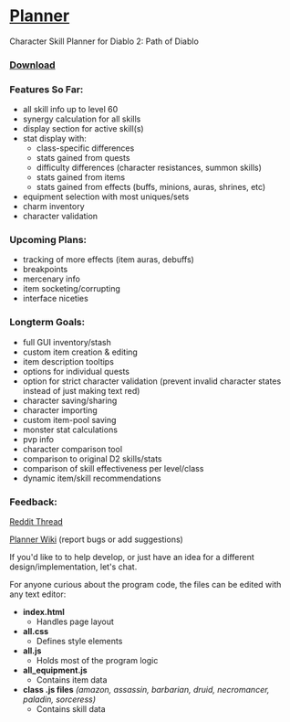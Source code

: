 <!-- Path of Diablo Planner

* Click on the character's level or class to change them
* Use right click to remove points or items
* Shift and ctrl modify the amount of points added or removed

To report a bug, edit the planner wiki or post on the reddit thread. Direct messages work too.

Current Known Bugs:
* Charms can't be moved into a new space below the original space if they overlap eachother
* Shift + Right Click in Firefox doesn't work (and still opens the default menu)

https://github.com/Moreina/planner#planner -->

# [Planner](https://moreina.github.io/planner/)

Character Skill Planner for Diablo 2: Path of Diablo

### [Download](https://github.com/Moreina/planner/archive/v1.13.zip)

### Features So Far:
* all skill info up to level 60
* synergy calculation for all skills
* display section for active skill(s)
* stat display with:
  * class-specific differences
  * stats gained from quests
  * difficulty differences (character resistances, summon skills)
  * stats gained from items
  * stats gained from effects (buffs, minions, auras, shrines, etc)
* equipment selection with most uniques/sets
* charm inventory
* character validation

### Upcoming Plans:
* tracking of more effects (item auras, debuffs)
* breakpoints
* mercenary info
* item socketing/corrupting
* interface niceties

### Longterm Goals:
* full GUI inventory/stash
* custom item creation & editing
* item description tooltips
* options for individual quests
* option for strict character validation (prevent invalid character states instead of just making text red)
* character saving/sharing
* character importing
* custom item-pool saving
* monster stat calculations
* pvp info
* character comparison tool
* comparison to original D2 skills/stats
* comparison of skill effectiveness per level/class
* dynamic item/skill recommendations

### Feedback:
[Reddit Thread](https://www.reddit.com/r/pathofdiablo/comments/f81e5u/character_skill_calculator_with_skill_info_up_to/)

[Planner Wiki](https://github.com/Moreina/planner/wiki) (report bugs or add suggestions)

If you'd like to to help develop, or just have an idea for a different design/implementation, let's chat.

For anyone curious about the program code, the files can be edited with any text editor:
* **index.html**
  * Handles page layout
* **all.css**
  * Defines style elements
* **all.js**
  * Holds most of the program logic
* **all_equipment.js**
  * Contains item data
* **class .js files**  *(amazon, assassin, barbarian, druid, necromancer, paladin, sorceress)*
  * Contains skill data